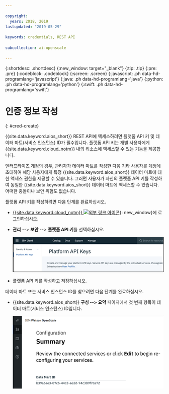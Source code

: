```yaml
---

copyright:
  years: 2018, 2019
lastupdated: "2019-05-29"

keywords: credentials, REST API

subcollection: ai-openscale

---
```


{:shortdesc: .shortdesc}
{:new_window: target="_blank"}
{:tip: .tip}
{:pre: .pre}
{:codeblock: .codeblock}
{:screen: .screen}
{:javascript: .ph data-hd-programlang='javascript'}
{:java: .ph data-hd-programlang='java'}
{:python: .ph data-hd-programlang='python'}
{:swift: .ph data-hd-programlang='swift'}

# 인증 정보 작성
{: #cred-create}

{{site.data.keyword.aios_short}} REST API에 액세스하려면 플랫폼 API 키 및 데이터 마트(서비스 인스턴스) ID가 필수입니다. 플랫폼 API 키는 개별 사용자에게 {{site.data.keyword.cloud_notm}} 내의 리소스에 액세스할 수 있는 기능을 제공합니다.

엔터프라이즈 계정의 경우, 관리자가 데이터 마트를 작성한 다음 기타 사용자를 계정에 초대하여 해당 사용자에게 특정 {{site.data.keyword.aios_short}} 데이터 마트에 대한 액세스 권한을 제공할 수 있습니다. 그러면 사용자가 자신의 플랫폼 API 키를 작성하여 동일한 {{site.data.keyword.aios_short}} 데이터 마트에 액세스할 수 있습니다. 어떠한 충돌이나 보안 위험도 없습니다.

플랫폼 API 키를 작성하려면 다음 단계를 완료하십시오.

- [{{site.data.keyword.cloud_notm}} ![외부 링크 아이콘](../../icons/launch-glyph.svg "외부 링크 아이콘")](https://{DomainName}){: new_window}에 로그인하십시오.

- **관리** --> **보안** --> **플랫폼 API 키**를 선택하십시오.

    ![플랫폼 API 키](images/cred-api-key.png)

- 플랫폼 API 키를 작성하고 저장하십시오.

데이터 마트 또는 서비스 인스턴스 ID를 찾으려면 다음 단계를 완료하십시오.

- {{site.data.keyword.aios_short}} **구성 --> 요약** 페이지에서 첫 번째 항목이 데이터 마트(서비스 인스턴스) ID입니다.

    ![데이터 마트 ID](images/data-mart-id.png)
